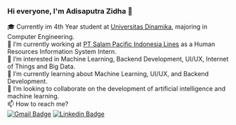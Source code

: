 ### Hi everyone, I'm Adisaputra Zidha 👋

🎓 Currently im 4th Year student at [Universitas Dinamika](https://dinamika.ac.id), majoring in Computer Engineering.
<br/>
🔭 I’m currently working at [PT Salam Pacific Indonesia Lines](https://www.spil.co.id/) as a Human Resources Information System Intern.
<br/>
👀 I’m interested in Machine Learning, Backend Development, UI/UX, Internet of Things and Big Data.
<br/>
🌱 I’m currently learning about Machine Learning, UI/UX, and Backend Development.
<br/>
👯 I’m looking to collaborate on the development of artificial intelligence and machine learning.
<br/>
📫 How to reach me?
<br/>
[![Gmail Badge](https://img.shields.io/badge/-Email-c14438?style=flat&logo=Gmail&logoColor=white&link=mailto:hi.zidha@gmail.com)](mailto:hi.zidha@gmail.com)
[![Linkedin Badge](https://img.shields.io/badge/-LinkedIn-0072b1?style=flat&logo=Linkedin&logoColor=white&link=https://www.linkedin.com/in/adisaputrazidha/)](https://www.linkedin.com/in/adisaputrazidha/)
<br/>
